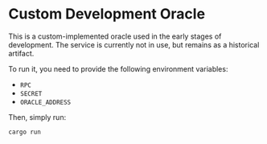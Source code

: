 # Custom Development Oracle

This is a custom-implemented oracle used in the early stages of development. The service is currently not in use, but remains as a historical artifact.

To run it, you need to provide the following environment variables:
- `RPC`
- `SECRET`
- `ORACLE_ADDRESS`

Then, simply run:
```bash
cargo run
```
